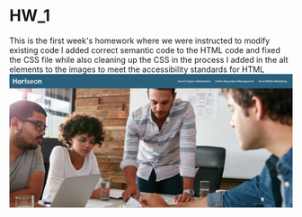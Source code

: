 # HW_1
This is the first week's homework where we were instructed to modify existing code
I added correct semantic code to the HTML code and fixed the CSS file while also cleaning up the CSS in the process
I added in the alt elements to the images to meet the accessibility standards for HTML
![Horiseon Website](/assets/images/Capture.png)
